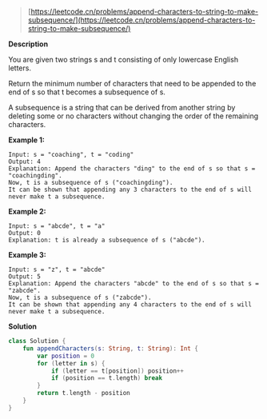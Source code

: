 > [https://leetcode.cn/problems/append-characters-to-string-to-make-subsequence/](https://leetcode.cn/problems/append-characters-to-string-to-make-subsequence/)

**Description**

You are given two strings s and t consisting of only lowercase English letters.

Return the minimum number of characters that need to be appended to the end of s so that t becomes a subsequence of s.

A subsequence is a string that can be derived from another string by deleting some or no characters without changing the order of the remaining characters.

**Example 1:**
```text
Input: s = "coaching", t = "coding"
Output: 4
Explanation: Append the characters "ding" to the end of s so that s = "coachingding".
Now, t is a subsequence of s ("coachingding").
It can be shown that appending any 3 characters to the end of s will never make t a subsequence.
```
**Example 2:**
```text
Input: s = "abcde", t = "a"
Output: 0
Explanation: t is already a subsequence of s ("abcde").
```
**Example 3:**
```text
Input: s = "z", t = "abcde"
Output: 5
Explanation: Append the characters "abcde" to the end of s so that s = "zabcde".
Now, t is a subsequence of s ("zabcde").
It can be shown that appending any 4 characters to the end of s will never make t a subsequence.
```

**Solution**
```kotlin
class Solution {
    fun appendCharacters(s: String, t: String): Int {
        var position = 0
        for (letter in s) {
            if (letter == t[position]) position++
            if (position == t.length) break
        }
        return t.length - position
    }
}
```